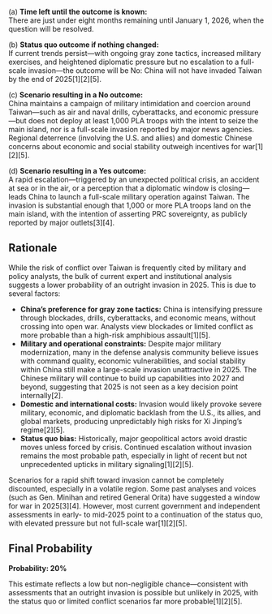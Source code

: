 (a) **Time left until the outcome is known:**  
There are just under eight months remaining until January 1, 2026, when the question will be resolved.

(b) **Status quo outcome if nothing changed:**  
If current trends persist—with ongoing gray zone tactics, increased military exercises, and heightened diplomatic pressure but no escalation to a full-scale invasion—the outcome will be No: China will not have invaded Taiwan by the end of 2025[1][2][5].

(c) **Scenario resulting in a No outcome:**  
China maintains a campaign of military intimidation and coercion around Taiwan—such as air and naval drills, cyberattacks, and economic pressure—but does not deploy at least 1,000 PLA troops with the intent to seize the main island, nor is a full-scale invasion reported by major news agencies. Regional deterrence (involving the U.S. and allies) and domestic Chinese concerns about economic and social stability outweigh incentives for war[1][2][5].

(d) **Scenario resulting in a Yes outcome:**  
A rapid escalation—triggered by an unexpected political crisis, an accident at sea or in the air, or a perception that a diplomatic window is closing—leads China to launch a full-scale military operation against Taiwan. The invasion is substantial enough that 1,000 or more PLA troops land on the main island, with the intention of asserting PRC sovereignty, as publicly reported by major outlets[3][4].

## Rationale

While the risk of conflict over Taiwan is frequently cited by military and policy analysts, the bulk of current expert and institutional analysis suggests a lower probability of an outright invasion in 2025. This is due to several factors:

- **China’s preference for gray zone tactics:** China is intensifying pressure through blockades, drills, cyberattacks, and economic means, without crossing into open war. Analysts view blockades or limited conflict as more probable than a high-risk amphibious assault[1][5].
- **Military and operational constraints:** Despite major military modernization, many in the defense analysis community believe issues with command quality, economic vulnerabilities, and social stability within China still make a large-scale invasion unattractive in 2025. The Chinese military will continue to build up capabilities into 2027 and beyond, suggesting that 2025 is not seen as a key decision point internally[2].
- **Domestic and international costs:** Invasion would likely provoke severe military, economic, and diplomatic backlash from the U.S., its allies, and global markets, producing unpredictably high risks for Xi Jinping’s regime[2][5].
- **Status quo bias:** Historically, major geopolitical actors avoid drastic moves unless forced by crisis. Continued escalation without invasion remains the most probable path, especially in light of recent but not unprecedented upticks in military signaling[1][2][5].

Scenarios for a rapid shift toward invasion cannot be completely discounted, especially in a volatile region. Some past analyses and voices (such as Gen. Minihan and retired General Orita) have suggested a window for war in 2025[3][4]. However, most current government and independent assessments in early- to mid-2025 point to a continuation of the status quo, with elevated pressure but not full-scale war[1][2][5].

## Final Probability

**Probability: 20%**

This estimate reflects a low but non-negligible chance—consistent with assessments that an outright invasion is possible but unlikely in 2025, with the status quo or limited conflict scenarios far more probable[1][2][5].